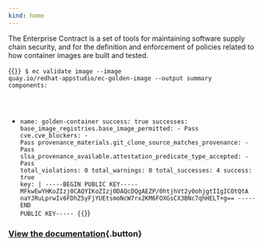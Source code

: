 ```yaml
---
kind: home
---
```


The Enterprise Contract is a set of tools for maintaining software supply chain
security, and for the definition and enforcement of policies related to how
container images are built and tested.

{{<code bash>}}
$ ec validate image --image quay.io/redhat-appstudio/ec-golden-image --output summary
components:
  - name: golden-container
    success: true
    successes:
      base_image_registries.base_image_permitted:
        - Pass
      cve.cve_blockers:
        - Pass
      provenance_materials.git_clone_source_matches_provenance:
        - Pass
      slsa_provenance_available.attestation_predicate_type_accepted:
        - Pass
    total_violations: 0
    total_warnings: 0
    total_successes: 4
success: true
key: |
  -----BEGIN PUBLIC KEY-----
  MFkwEwYHKoZIzj0CAQYIKoZIzj0DAQcDQgAEZP/0htjhVt2y0ohjgtIIgICOtQtA
  naYJRuLprwIv6FDhZ5yFjYUEtsmoNcW7rx2KM6FOXGsCX3BNc7qhHELT+g==
  -----END PUBLIC KEY-----
{{</code>}}

### [View the documentation](./docs/index.html){.button}
